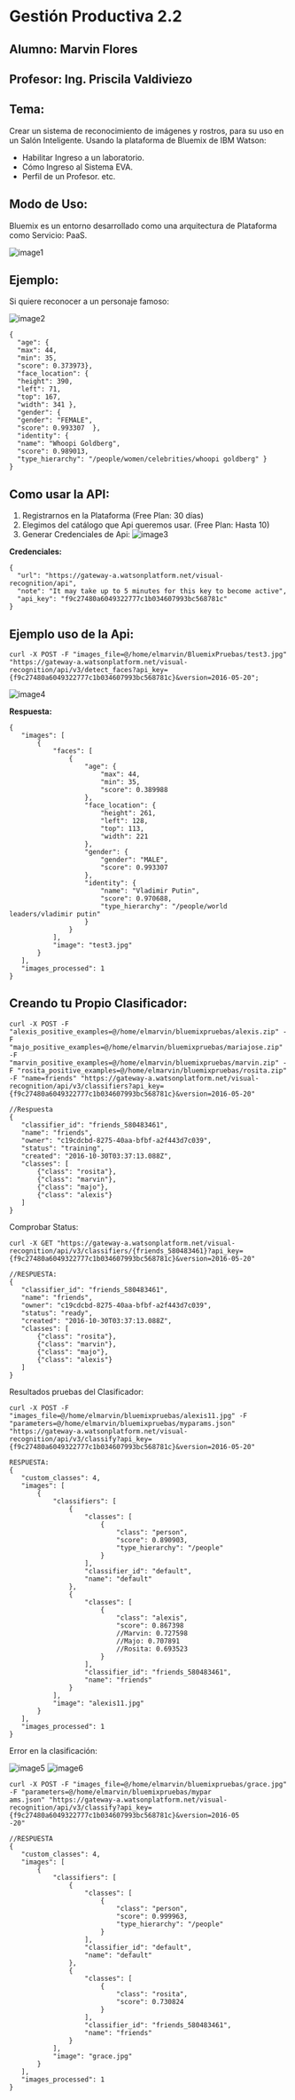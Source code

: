 # Gestión Productiva 2.2
## Alumno: Marvin Flores
## Profesor: Ing. Priscila Valdiviezo

## Tema:

Crear un sistema de reconocimiento de imágenes y rostros, para su uso en un Salón Inteligente.
Usando la plataforma de Bluemix de IBM Watson:

- Habilitar Ingreso a un laboratorio.
- Cómo Ingreso al Sistema EVA.
- Perfil de un Profesor. etc.


## Modo de Uso:

Bluemix es un entorno desarrollado como una arquitectura de Plataforma como Servicio: PaaS.


![image1](https://lh6.googleusercontent.com/mpL4xY_g82MIrPtqJGJsHzs75Qh-7tJOmCWq7y39UnYU99t2_tqxiFgWbLiXzyainks0uBSt_uDDabBNlZmiAdqGonUeTRL69YSgCrzEEPF_Ily8FwOXkhc-bl-6nNQwOuCQFr0_oKE)

## Ejemplo:

Si quiere reconocer a un personaje famoso:

![image2](https://lh3.googleusercontent.com/0QTJjMr2sQTex8Zn4b5hyRF6WPFlCFWuGucwS6fHk_eZSySfquH0cTK6l3I8vmN6hklejYyuOlv6fQGhKPIswdF77S8FEyf0-6xEuN9Xr4tLjYlm63cmv1Fjg8faJBrGZ3Fb-lcreAk)

    {
      "age": {
      "max": 44,
      "min": 35,
      "score": 0.373973},
      "face_location": {
      "height": 390,
      "left": 71,
      "top": 167,
      "width": 341 },
      "gender": {
      "gender": "FEMALE",
      "score": 0.993307  },
      "identity": {
      "name": "Whoopi Goldberg",
      "score": 0.989013,
      "type_hierarchy": "/people/women/celebrities/whoopi goldberg" } 
    } 


## Como usar la API:
1. Registrarnos en la Plataforma (Free Plan: 30 días)
2. Elegimos del catálogo que Api queremos usar. (Free Plan: Hasta 10)
3. Generar Credenciales de Api:
![image3](https://lh3.googleusercontent.com/dYrW0Dj6-W9m9joccFqOtMBk0jiSJJ98ORSt-2WBvgaccTGEdMZ-niiBvO4LVCyHWrTLeDWU63E1jF9P_KRXjQ916malM_lhIF0RjZcx8YR-M_JTuRD8_a3T3aeNYji4x2XSUwV-AGg)


**Credenciales:**

    {
      "url": "https://gateway-a.watsonplatform.net/visual-recognition/api",
      "note": "It may take up to 5 minutes for this key to become active",
      "api_key": "f9c27480a6049322777c1b034607993bc568781c"
    }
## Ejemplo uso de la Api:
    curl -X POST -F "images_file=@/home/elmarvin/BluemixPruebas/test3.jpg"
    "https://gateway-a.watsonplatform.net/visual-recognition/api/v3/detect_faces?api_key={f9c27480a6049322777c1b034607993bc568781c}&version=2016-05-20";
![image4](https://lh4.googleusercontent.com/GVt4pb-8ErbeNz_tKlNiLF1AMfEZKdSLpvCXOZiMzFUeQZEgy4PWZxJOMYg8vsb3FW6FpqXii3jsTyAUmV5N56HTPrur8YuXQs-f_8KEiu_2unLmzNWDoIQqqBwunoFsouiy_HTW5BI)


**Respuesta:**

    { 
       "images": [ 
           { 
               "faces": [ 
                   { 
                       "age": { 
                           "max": 44, 
                           "min": 35, 
                           "score": 0.389988 
                       }, 
                       "face_location": { 
                           "height": 261, 
                           "left": 128, 
                           "top": 113, 
                           "width": 221 
                       }, 
                       "gender": { 
                           "gender": "MALE", 
                           "score": 0.993307 
                       }, 
                       "identity": { 
                           "name": "Vladimir Putin", 
                           "score": 0.970688, 
                           "type_hierarchy": "/people/world leaders/vladimir putin" 
                       } 
                   } 
               ], 
               "image": "test3.jpg" 
           } 
       ], 
       "images_processed": 1 
    }


## Creando tu Propio Clasificador:

    curl -X POST -F "alexis_positive_examples=@/home/elmarvin/bluemixpruebas/alexis.zip" -F "majo_positive_examples=@/home/elmarvin/bluemixpruebas/mariajose.zip" -F "marvin_positive_examples=@/home/elmarvin/bluemixpruebas/marvin.zip" -F "rosita_positive_examples=@/home/elmarvin/bluemixpruebas/rosita.zip"  -F "name=friends" "https://gateway-a.watsonplatform.net/visual-recognition/api/v3/classifiers?api_key={f9c27480a6049322777c1b034607993bc568781c}&version=2016-05-20"
    
    //Respuesta
    { 
       "classifier_id": "friends_580483461", 
       "name": "friends", 
       "owner": "c19cdcbd-8275-40aa-bfbf-a2f443d7c039", 
       "status": "training", 
       "created": "2016-10-30T03:37:13.088Z", 
       "classes": [ 
           {"class": "rosita"}, 
           {"class": "marvin"}, 
           {"class": "majo"}, 
           {"class": "alexis"} 
       ] 
    }

Comprobar Status:

    curl -X GET "https://gateway-a.watsonplatform.net/visual-recognition/api/v3/classifiers/{friends_580483461}?api_key={f9c27480a6049322777c1b034607993bc568781c}&version=2016-05-20"
    
    //RESPUESTA:
    { 
       "classifier_id": "friends_580483461", 
       "name": "friends", 
       "owner": "c19cdcbd-8275-40aa-bfbf-a2f443d7c039", 
       "status": "ready", 
       "created": "2016-10-30T03:37:13.088Z", 
       "classes": [ 
           {"class": "rosita"}, 
           {"class": "marvin"}, 
           {"class": "majo"}, 
           {"class": "alexis"} 
       ] 
    }

Resultados pruebas del Clasificador:

    curl -X POST -F "images_file=@/home/elmarvin/bluemixpruebas/alexis11.jpg" -F "parameters=@/home/elmarvin/bluemixpruebas/myparams.json" "https://gateway-a.watsonplatform.net/visual-recognition/api/v3/classify?api_key={f9c27480a6049322777c1b034607993bc568781c}&version=2016-05-20"
    
    RESPUESTA:
    { 
       "custom_classes": 4, 
       "images": [ 
           { 
               "classifiers": [ 
                   { 
                       "classes": [ 
                           { 
                               "class": "person", 
                               "score": 0.890903, 
                               "type_hierarchy": "/people" 
                           } 
                       ], 
                       "classifier_id": "default", 
                       "name": "default" 
                   }, 
                   { 
                       "classes": [ 
                           { 
                               "class": "alexis", 
                               "score": 0.867398 
                               //Marvin: 0.727598
                               //Majo: 0.707891
                               //Rosita: 0.693523
                           } 
                       ], 
                       "classifier_id": "friends_580483461", 
                       "name": "friends" 
                   } 
               ], 
               "image": "alexis11.jpg" 
           } 
       ], 
       "images_processed": 1 
    }

Error en la clasificación:

![image5](https://d2mxuefqeaa7sj.cloudfront.net/s_B146BD2BFDD59D6C74722D29295B6CD4C95C7E7FB07BA1C501A0A7D1AB5B19AE_1477801127097_rosita11.jpg)
![image6](https://d2mxuefqeaa7sj.cloudfront.net/s_B146BD2BFDD59D6C74722D29295B6CD4C95C7E7FB07BA1C501A0A7D1AB5B19AE_1477801127115_grace.jpg)

    curl -X POST -F "images_file=@/home/elmarvin/bluemixpruebas/grace.jpg" -F "parameters=@/home/elmarvin/bluemixpruebas/mypar
    ams.json" "https://gateway-a.watsonplatform.net/visual-recognition/api/v3/classify?api_key={f9c27480a6049322777c1b034607993bc568781c}&version=2016-05
    -20"
    
    //RESPUESTA 
    { 
       "custom_classes": 4, 
       "images": [ 
           { 
               "classifiers": [ 
                   { 
                       "classes": [ 
                           { 
                               "class": "person", 
                               "score": 0.999963, 
                               "type_hierarchy": "/people" 
                           } 
                       ], 
                       "classifier_id": "default", 
                       "name": "default" 
                   }, 
                   { 
                       "classes": [ 
                           { 
                               "class": "rosita", 
                               "score": 0.730824 
                           } 
                       ], 
                       "classifier_id": "friends_580483461", 
                       "name": "friends" 
                   } 
               ], 
               "image": "grace.jpg" 
           } 
       ], 
       "images_processed": 1 
    }

